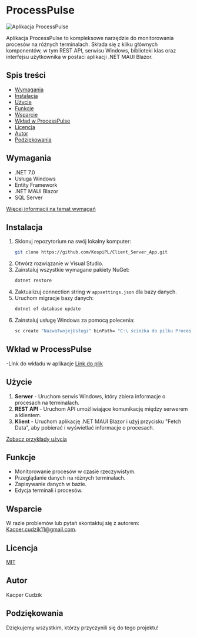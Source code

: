 # ProcessPulse

![Aplikacja ProcessPulse](https://github.com/KospiPL/ProcessPulse/assets/105883537/f11db89e-3d94-4436-9ad6-241b6364a6f6)


Aplikacja ProcessPulse to kompleksowe narzędzie do monitorowania procesów na różnych terminalach. Składa się z kilku głównych komponentów, w tym REST API, serwisu Windows, biblioteki klas oraz interfejsu użytkownika w postaci aplikacji .NET MAUI Blazor.

## Spis treści
- [Wymagania](#wymagania)
- [Instalacja](#instalacja)
- [Użycie](#użycie)
- [Funkcje](#funkcje)
- [Wsparcie](#wsparcie)
- [Wkład w ProcessPulse](#"WkładwProcessPulse")
- [Licencja](#licencja)
- [Autor](#autor)
- [Podziękowania](#podziękowania)
  

## Wymagania
- .NET 7.0
- Usługa Windows
- Entity Framework
- .NET MAUI Blazor
- SQL Server

[Więcej informacji na temat wymagań](link_do_instrukcji_instalacji.md)

## Instalacja
1. Sklonuj repozytorium na swój lokalny komputer:
    ```bash
    git clone https://github.com/KospiPL/Client_Server_App.git
    ```
2. Otwórz rozwiązanie w Visual Studio.
3. Zainstaluj wszystkie wymagane pakiety NuGet:
    ```bash
    dotnet restore
    ```
4. Zaktualizuj connection string w `appsettings.json` dla bazy danych.
5. Uruchom migracje bazy danych:
    ```bash
    dotnet ef database update
    ```
6. Zainstaluj usługę Windows za pomocą polecenia:
    ```bash
    sc create "NazwaTwojejUsługi" binPath= "C:\ ścieżka do pilku ProcessPulse.ServiceServer.exe"
    ```

## Wkład w ProcessPulse
-LInk do wkładu w aplikacje [Link do plik](https://github.com/KospiPL/ProcessPulse/blob/master/CONTRIBUTING.md)


## Użycie
1. **Serwer** - Uruchom serwis Windows, który zbiera informacje o procesach na terminalach.
2. **REST API** - Uruchom API umożliwiające komunikację między serwerem a klientem.
3. **Klient** - Uruchom aplikację .NET MAUI Blazor i użyj przycisku "Fetch Data", aby pobierać i wyświetlać informacje o procesach.

[Zobacz przykłady użycia](link_do_dokumentacji.md)

## Funkcje
- Monitorowanie procesów w czasie rzeczywistym.
- Przeglądanie danych na różnych terminalach.
- Zapisywanie danych w bazie.
- Edycja terminali i procesów.

## Wsparcie
W razie problemów lub pytań skontaktuj się z autorem: [Kacper.cudzik11@gmail.com](mailto:kacper.cudzik11@gmail.com).

## Licencja
[MIT](LICENSE)

## Autor
Kacper Cudzik

## Podziękowania
Dziękujemy wszystkim, którzy przyczynili się do tego projektu!

